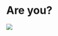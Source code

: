 <!--
id: 4255986
link: http://tumblr.atmos.org/post/4255986/are-you
slug: are-you
date: Mon Jun 25 2007 14:56:29 GMT-0700 (PDT)
publish: 2007-06-025
tags: 
title: Are you?
-->


Are you?
========

![](http://25.media.tumblr.com/4255986_500.jpg)

